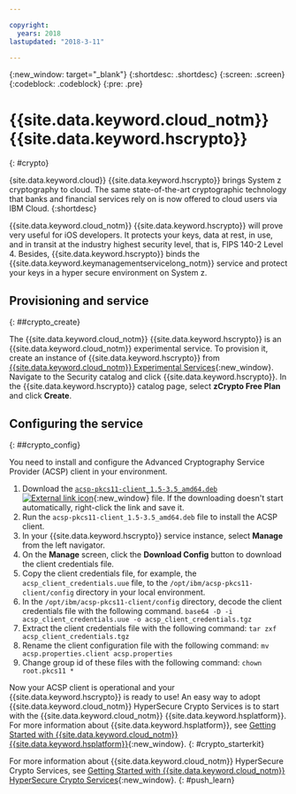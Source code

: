 ```yaml
---

copyright:
  years: 2018
lastupdated: "2018-3-11"

---
```

{:new_window: target="_blank"}
{:shortdesc: .shortdesc}
{:screen: .screen}
{:codeblock: .codeblock}
{:pre: .pre}

# {{site.data.keyword.cloud_notm}} {{site.data.keyword.hscrypto}}
{: #crypto}

{site.data.keyword.cloud}} {{site.data.keyword.hscrypto}} brings System z cryptography to cloud. The same state-of-the-art cryptographic technology that banks and financial services rely on is now offered to cloud users via IBM Cloud.
{:shortdesc}

{{site.data.keyword.cloud_notm}} {{site.data.keyword.hscrypto}} will prove very useful for iOS developers. It protects your keys, data at rest, in use, and in transit at the industry highest security level, that is, FIPS 140-2 Level 4. Besides, {{site.data.keyword.hscrypto}} binds the {{site.data.keyword.keymanagementservicelong_notm}} service and protect your keys in a hyper secure environment on System z.


## Provisioning and service
{: ##crypto_create}

The {{site.data.keyword.cloud_notm}} {{site.data.keyword.hscrypto}} is an {{site.data.keyword.cloud_notm}} experimental service. To provision it, create an instance of {{site.data.keyword.hscrypto}} from [{{site.data.keyword.cloud_notm}} Experimental Services](https://console.bluemix.net/catalog/labs/){:new_window}. Navigate to the Security catalog and click {{site.data.keyword.hscrypto}}. In the {{site.data.keyword.hscrypto}} catalog page, select **zCrypto Free Plan** and click **Create**.


## Configuring the service
{: ##crypto_config}

You need to install and configure the Advanced Cryptography Service Provider (ACSP) client in your environment.
1. Download the [`acsp-pkcs11-client_1.5-3.5_amd64.deb` ![External link icon](image/external_link.svg "External link icon")](http://nginx.bluemixsecurity.com/acsp-pkcs11-client_1.5-3.5_amd64.deb){:new_window} file.  If the downloading doesn't start automatically, right-click the link and save it.
2. Run the `acsp-pkcs11-client_1.5-3.5_amd64.deb` file to install the ACSP client.
3. In your {{site.data.keyword.hscrypto}} service instance, select **Manage** from the left navigator.
4. On the **Manage** screen, click the **Download Config** button to download the client credentials file.
3. Copy the client credentials file, for example, the `acsp_client_credentials.uue` file, to the `/opt/ibm/acsp-pkcs11-client/config` directory in your local environment.
4. In the `/opt/ibm/acsp-pkcs11-client/config` directory, decode the client credentials file with the following command.
       `base64 -D -i acsp_client_credentials.uue -o acsp_client_credentials.tgz`
5. Extract the client credentials file with the following command:
       `tar zxf acsp_client_credentials.tgz`
6. Rename the client configuration file with the following command:
       `mv acsp.properties.client acsp.properties`
7. Change group id of these files with the following command:
       `chown root.pkcs11 *`

Now your ACSP client is operational and your {{site.data.keyword.hscrypto}} is ready to use! An easy way to adopt {{site.data.keyword.cloud_notm}} HyperSecure Crypto Services is to start with the {{site.data.keyword.cloud_notm}} {{site.data.keyword.hsplatform}}.  For more information about {{site.data.keyword.hsplatform}}, see [Getting Started with {{site.data.keyword.cloud_notm}} {{site.data.keyword.hsplatform}}](/docs/services/hypersecure-platform/index.html){:new_window}.
{: #crypto_starterkit}


For more information about {{site.data.keyword.cloud_notm}} HyperSecure Crypto Services, see [Getting Started with {{site.data.keyword.cloud_notm}} HyperSecure Crypto Services](/docs/services/hs-crypto/index.html){:new_window}.
{: #push_learn}
